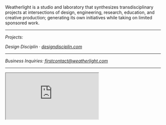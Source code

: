 Weatherlight is a studio and laboratory that synthesizes transdisciplinary projects at intersections of design, engineering, research, education, and creative production; generating its own initiatives while taking on limited sponsored work.

---

*Projects:*

*Design Disciplin &#8231; [designdisciplin.com](https://www.designdisciplin.com)*

---

*Business Inquiries: [firstcontact@weatherlight.com](mailto:firstcontact@weatherlight.com)*

---

<div class="ratio-16x9">
<iframe src="https://www.youtube.com/embed/IVMFvLN44Ts" allowfullscreen></iframe>
</div>
